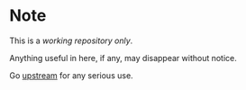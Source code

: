 Note
====

This is a *working repository only*.

Anything useful in here, if any, may disappear without notice.

Go [upstream](https://git.kernel.org/pub/scm/linux/kernel/git/stable/linux.git)
for any serious use.
